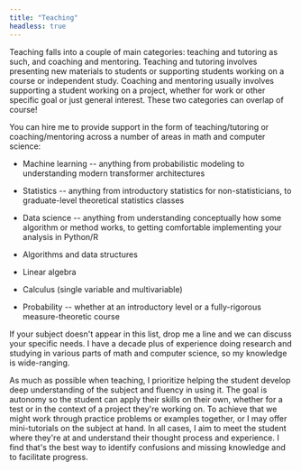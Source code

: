 ```yaml
---
title: "Teaching"
headless: true
---
```


Teaching falls into a couple of main categories: teaching and tutoring as such, and coaching and mentoring. Teaching and tutoring involves presenting new materials to students or supporting students working on a course or independent study. Coaching and mentoring usually involves supporting a student working on a project, whether for work or other specific goal or just general interest. These two categories can overlap of course! 

You can hire me to provide support in the form of teaching/tutoring or coaching/mentoring across a number of areas in math and computer science:

* Machine learning -- anything from probabilistic modeling to understanding modern transformer architectures

* Statistics -- anything from introductory statistics for non-statisticians, to graduate-level theoretical statistics classes

* Data science -- anything from understanding conceptually how some algorithm or method works, to getting comfortable implementing your analysis in Python/R

* Algorithms and data structures 

* Linear algebra

* Calculus (single variable and multivariable)

* Probability -- whether at an introductory level or a fully-rigorous measure-theoretic course

If your subject doesn't appear in this list, drop me a line and we can discuss your specific needs. I have a decade plus of experience doing research and studying in various parts of math and computer science, so my knowledge is wide-ranging. 

As much as possible when teaching, I prioritize helping the student develop deep understanding of the subject and fluency in using it. The goal is autonomy so the student can apply their skills on their own, whether for a test or in the context of a project they're working on. To achieve that we might work through practice problems or examples together, or I may offer mini-tutorials on the subject at hand. In all cases, I aim to meet the student where they're at and understand their thought process and experience. I find that's the best way to identify confusions and missing knowledge and to facilitate progress.







